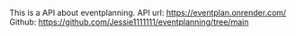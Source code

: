 This is a API about eventplanning.
API url: https://eventplan.onrender.com/
Github: https://github.com/Jessie1111111/eventplanning/tree/main
